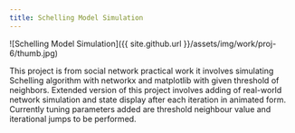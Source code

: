 ```yaml
---
title: Schelling Model Simulation
---
```


![Schelling Model Simulation]({{ site.github.url }}/assets/img/work/proj-6/thumb.jpg)

This project is from social network practical work it involves simulating Schelling algorithm with networkx and matplotlib with given threshold of neighbors. Extended version of this project involves adding of real-world network simulation and state display after each iteration in animated form. Currently tuning parameters added are threshold neighbour value and iterational jumps to be performed.
